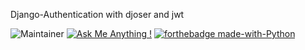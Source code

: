 Django-Authentication with djoser and jwt

![Maintainer](https://img.shields.io/badge/maintainer-Tomas-blue)
[![Ask Me Anything !](https://img.shields.io/badge/Ask%20me-anything-1abc9c.svg)](https://GitHub.com/Tomas201513/ama)
[![forthebadge made-with-Python](http://ForTheBadge.com/images/badges/made-with-python.svg)](https://www.python.org/)
